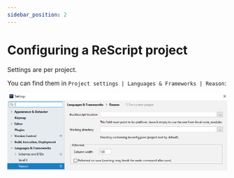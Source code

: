 ```yaml
---
sidebar_position: 2
---
```


# Configuring a ReScript project

Settings are per project.

You can find them in `Project settings | Languages & Frameworks | Reason`: 

![](../build-tools/img/settings.png)
